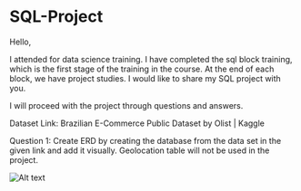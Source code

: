 # SQL-Project
Hello,

I attended for data science training. I have completed the sql block training, which is the first stage of the training in the course. At the end of each block, we have project studies. I would like to share my SQL project with you.

I will proceed with the project through questions and answers.

Dataset Link: Brazilian E-Commerce Public Dataset by Olist | Kaggle

Question 1: Create ERD by creating the database from the data set in the given link and add it visually. Geolocation table will not be used in the project.

![Alt text](main/sql_1.webp "Title")